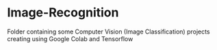 # Image-Recognition

Folder containing some Computer Vision (Image Classification) projects creating using Google Colab and Tensorflow
